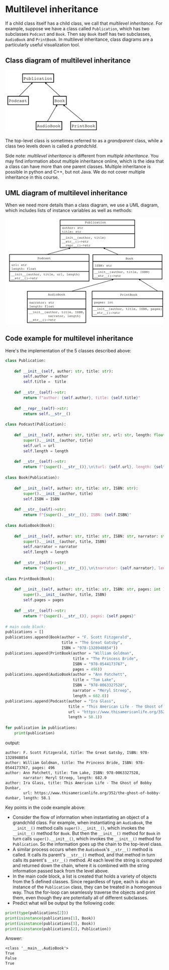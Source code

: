 # Multilevel inheritance
If a child class itself has a child class, we call that *multilevel inheritance*. For example, suppose we have a class called `Publication`, which has two subclasses `Podcast` and `Book`. Then say `Book` itself has two subclasses, `AudioBook` and `PrintBook`. In multilevel inheritance, class diagrams are a particularly useful visualization tool.

## Class diagram of multilevel inheritance
<img src="class_diagram_multilevel.png" alt="Class diagram of multilevel inheritance" width = 300>

The top-level class is sometimes referred to as a *grandparent* class, while a class two levels down is called a *grandchild*.

Side note: *multilevel inheritance* is different from *multiple inheritance*. You may find information about multiple inheritance online, which is the idea that a class can have more than one parent classes. Multiple inheritance is possible in python and C++, but not Java. We do not cover multiple inheritance in this course.

## UML diagram of multilevel inheritance
When we need more details than a class diagram, we use a UML diagram, which includes lists of instance variables as well as methods:

<img src="multilevel_uml.png" alt="UML diagram of multilevel inheritance" width = 650>

## Code example for multilevel inheritance

Here's the implementation of the 5 classes described above:
```python
class Publication:

    def __init__(self, author: str, title: str):
        self.author = author
        self.title =  title

    def __str__(self)->str:
        return f"author: {self.author}, title: {self.title}"

    def __repr__(self)->str:
        return self.__str__()
    
class Podcast(Publication):
        
    def __init__(self, author: str, title: str, url: str, length: float):
        super().__init__(author, title)
        self.url = url
        self.length = length

    def __str__(self)->str:
        return f"{super().__str__()},\n\turl: {self.url}, length: {self.length}"

class Book(Publication):

    def __init__(self, author: str, title: str, ISBN: str):
        super().__init__(author, title)
        self.ISBN = ISBN

    def __str__(self)->str:
        return f"{super().__str__()}, ISBN: {self.ISBN}"
    
class AudioBook(Book):

    def __init__(self, author: str, title: str, ISBN: str, narrator: str, length: float ):
        super().__init__(author, title, ISBN)
        self.narrator = narrator
        self.length = length

    def __str__(self)->str:
        return f"{super().__str__()},\n\tnarrator: {self.narrator}, length: {self.length}"
    
class PrintBook(Book):

    def __init__(self, author: str, title: str, ISBN: str, pages: int ):
        super().__init__(author, title, ISBN)
        self.pages = pages

    def __str__(self)->str:
        return f"{super().__str__()}, pages: {self.pages}"

# main code block:
publications = []
publications.append(Book(author = "F. Scott Fitzgerald", 
                         title = "The Great Gatsby", 
                         ISBN = "978-1328948854"))
publications.append(PrintBook(author = "William Goldman", 
                              title = "The Princess Bride", 
                              ISBN = "978-0544173767", 
                              pages = 496))
publications.append(AudioBook(author = "Ann Patchett", 
                              title = "Tom Lake", 
                              ISBN = "978-0063327528", 
                              narrator = "Meryl Streep", 
                              length = 682.0))
publications.append(Podcast(author = "Ira Glass", 
                            title = "This American Life - The Ghost of Bobby Dunbar",
                            url = "https://www.thisamericanlife.org/352/the-ghost-of-bobby-dunbar",
                            length = 58.1))

for publication in publications:
    print(publication)
```

output:
```
author: F. Scott Fitzgerald, title: The Great Gatsby, ISBN: 978-1328948854
author: William Goldman, title: The Princess Bride, ISBN: 978-0544173767, pages: 496
author: Ann Patchett, title: Tom Lake, ISBN: 978-0063327528,
        narrator: Meryl Streep, length: 682.0
author: Ira Glass, title: This American Life - The Ghost of Bobby Dunbar,
        url: https://www.thisamericanlife.org/352/the-ghost-of-bobby-dunbar, length: 58.1
```

Key points in the code example above:
* Consider the flow of information when instantiating an object of a grandchild class. For example, when instantiating an `AudioBook`, the `__init__()` method calls `super().__init__()`, which invokes the `__init__()` method for `Book`. But then the `__init__()` method for `Book` in turn calls `super().__init__()`, which invokes the `__init__()` method for `Publication`. So the information goes up the chain to the top-level class.
* A similar process occurs when the `Audiobook`'s `__str__()` method is called. It calls its parent's `__str__()` method, and that method in turn calls its parent's `__str__()` method. At each level the string is computed and returned down the chain, where it is combined with the string information passed back from the level above.
* In the main code block,  a list is created that holds a variety of objects from the 5 defined classes. Since regardless of type, each is also an instance of the `Publication` class, they can be treated in a homogenous way. Thus the for-loop can seamlessly traverse the objects and print them, even though they are potentially all of different subclasses.
* Predict what will be output by the following code:
```python
print(type(publications[2]))
print(isinstance(publications[1], Book))
print(isinstance(publications[3], Book))
print(isinstance(publications[2], Publication))
```
Answer:
```
<class '__main__.AudioBook'>
True
False
True
```
